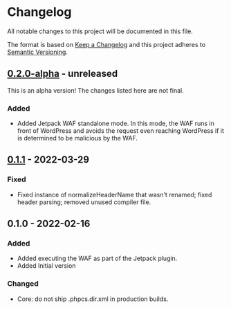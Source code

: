 # Changelog

All notable changes to this project will be documented in this file.

The format is based on [Keep a Changelog](https://keepachangelog.com/en/1.0.0/)
and this project adheres to [Semantic Versioning](https://semver.org/spec/v2.0.0.html).

## [0.2.0-alpha] - unreleased

This is an alpha version! The changes listed here are not final.

### Added
- Added Jetpack WAF standalone mode. In this mode, the WAF runs in front of WordPress and avoids the request even reaching WordPress if it is determined to be malicious by the WAF.

## [0.1.1] - 2022-03-29
### Fixed
- Fixed instance of normalizeHeaderName that wasn't renamed; fixed header parsing; removed unused compiler file.

## 0.1.0 - 2022-02-16
### Added
- Added executing the WAF as part of the Jetpack plugin.
- Added Initial version

### Changed
- Core: do not ship .phpcs.dir.xml in production builds.

[0.2.0-alpha]: https://github.com/Automattic/jetpack-waf/compare/v0.1.1...v0.2.0-alpha
[0.1.1]: https://github.com/Automattic/jetpack-waf/compare/v0.1.0...v0.1.1
